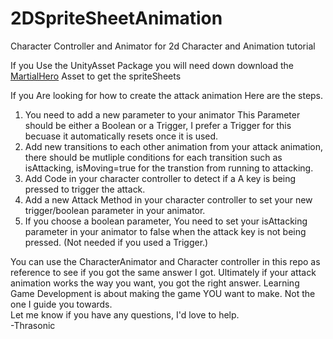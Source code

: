 # 2DSpriteSheetAnimation
Character Controller and Animator for 2d Character and Animation tutorial

If you Use the UnityAsset Package you will need down download the [MartialHero](https://assetstore.unity.com/packages/2d/characters/martial-hero-170422?aid=1101laq4R) Asset to get the spriteSheets

If you Are looking for how to create the attack animation Here are the steps.  
  1. You need to add a new parameter to your animator This Parameter should be either a Boolean or a Trigger, I prefer a Trigger for this becuase it automatically resets once it is used.
  2. Add new transitions to each other animation from your attack animation, there should be mutliple conditions for each transition such as isAttacking, isMoving=true for the transtion from running to attacking.
  3. Add Code in your character controller to detect if a A key is being pressed to trigger the attack.
  4. Add a new Attack Method in your character controller to set your new trigger/boolean parameter in your animator.
  5. If you choose a boolean parameter, You need to set your isAttacking parameter in your animator to false when the attack key is not being pressed. (Not needed if you used a Trigger.)
  
  You can use the CharacterAnimator and Character controller in this repo as reference to see if you got the same answer I got. Ultimately if your attack animation works the way you want, you got the right answer. Learning Game Development is about making the game YOU want to make. Not the one I guide you towards.  
Let me know if you have any questions, I'd love to help.  
-Thrasonic
